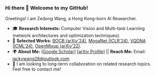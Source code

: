 ### Hi there 👋 Welcome to my GitHub!

Greetings! I am Zedong Wang, a Hong Kong-born AI Researcher. 
- 🎓 **Research Interests:** Computer Vision and Multi-task Learning (network architectures and optimization techniques).
- 📑 **Selected Works:** [BOCB (arXiv'24)](https://bocb-ai.github.io/), [MogaNet (ICLR'24)](https://arxiv.org/abs/2211.03295), [VQDNA (ICML'24)](https://arxiv.org/abs/2405.10812), [OpenMixup (arXiv'22)](https://arxiv.org/abs/2209.04851).
- 🌍 **About Me:** [[Google Scholar](https://scholar.google.com/citations?hl=en&user=CEJ4pugAAAAJ)] [[arXiv Profile](https://arxiv.org/a/wang_z_24)] || **Reach Me:** Email: jackywang28@outlook.com.
- 🤝 I am looking to long-term collaboration on related research topics. Feel free to contact me!
<div align="center">
